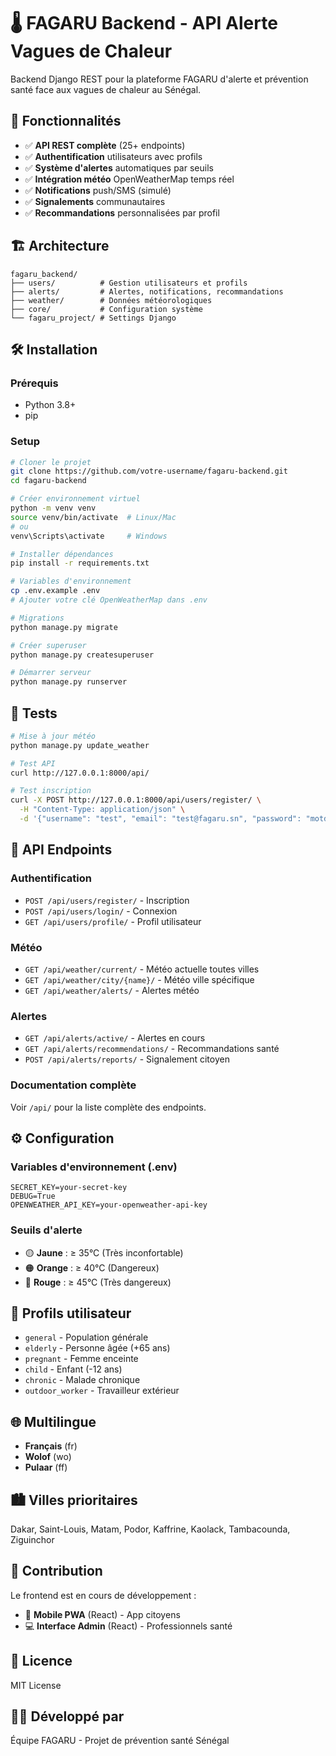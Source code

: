 # 🌡️ FAGARU Backend - API Alerte Vagues de Chaleur

Backend Django REST pour la plateforme FAGARU d'alerte et prévention santé face aux vagues de chaleur au Sénégal.

## 🚀 Fonctionnalités

- ✅ **API REST complète** (25+ endpoints)
- ✅ **Authentification** utilisateurs avec profils
- ✅ **Système d'alertes** automatiques par seuils
- ✅ **Intégration météo** OpenWeatherMap temps réel
- ✅ **Notifications** push/SMS (simulé)
- ✅ **Signalements** communautaires
- ✅ **Recommandations** personnalisées par profil

## 🏗️ Architecture

```
fagaru_backend/
├── users/          # Gestion utilisateurs et profils
├── alerts/         # Alertes, notifications, recommandations
├── weather/        # Données météorologiques
├── core/           # Configuration système
└── fagaru_project/ # Settings Django
```

## 🛠️ Installation

### Prérequis
- Python 3.8+
- pip

### Setup
```bash
# Cloner le projet
git clone https://github.com/votre-username/fagaru-backend.git
cd fagaru-backend

# Créer environnement virtuel
python -m venv venv
source venv/bin/activate  # Linux/Mac
# ou
venv\Scripts\activate     # Windows

# Installer dépendances
pip install -r requirements.txt

# Variables d'environnement
cp .env.example .env
# Ajouter votre clé OpenWeatherMap dans .env

# Migrations
python manage.py migrate

# Créer superuser
python manage.py createsuperuser

# Démarrer serveur
python manage.py runserver
```

## 🧪 Tests

```bash
# Mise à jour météo
python manage.py update_weather

# Test API
curl http://127.0.0.1:8000/api/

# Test inscription
curl -X POST http://127.0.0.1:8000/api/users/register/ \
  -H "Content-Type: application/json" \
  -d '{"username": "test", "email": "test@fagaru.sn", "password": "motdepasse123", "password_confirm": "motdepasse123", "city": "Dakar"}'
```

## 📡 API Endpoints

### Authentification
- `POST /api/users/register/` - Inscription
- `POST /api/users/login/` - Connexion
- `GET /api/users/profile/` - Profil utilisateur

### Météo
- `GET /api/weather/current/` - Météo actuelle toutes villes
- `GET /api/weather/city/{name}/` - Météo ville spécifique
- `GET /api/weather/alerts/` - Alertes météo

### Alertes
- `GET /api/alerts/active/` - Alertes en cours
- `GET /api/alerts/recommendations/` - Recommandations santé
- `POST /api/alerts/reports/` - Signalement citoyen

### Documentation complète
Voir `/api/` pour la liste complète des endpoints.

## ⚙️ Configuration

### Variables d'environnement (.env)
```env
SECRET_KEY=your-secret-key
DEBUG=True
OPENWEATHER_API_KEY=your-openweather-api-key
```

### Seuils d'alerte
- 🟡 **Jaune** : ≥ 35°C (Très inconfortable)
- 🟠 **Orange** : ≥ 40°C (Dangereux)
- 🔴 **Rouge** : ≥ 45°C (Très dangereux)

## 🎯 Profils utilisateur
- `general` - Population générale
- `elderly` - Personne âgée (+65 ans)
- `pregnant` - Femme enceinte
- `child` - Enfant (-12 ans)
- `chronic` - Malade chronique
- `outdoor_worker` - Travailleur extérieur

## 🌐 Multilingue
- **Français** (fr)
- **Wolof** (wo)
- **Pulaar** (ff)

## 🏙️ Villes prioritaires
Dakar, Saint-Louis, Matam, Podor, Kaffrine, Kaolack, Tambacounda, Ziguinchor

## 🤝 Contribution

Le frontend est en cours de développement :
- 📱 **Mobile PWA** (React) - App citoyens
- 💻 **Interface Admin** (React) - Professionnels santé

## 📄 Licence

MIT License

## 👨‍💻 Développé par

Équipe FAGARU - Projet de prévention santé Sénégal
